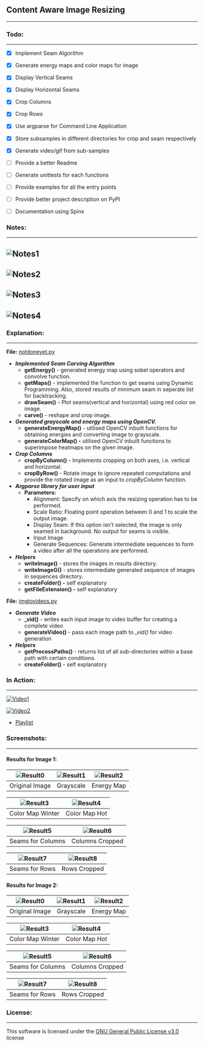 ## Content Aware Image Resizing
-------------------------------

### Todo:
---------

- [x] Implement Seam Algorithm
- [x] Generate energy maps and color maps for image
- [x] Display Vertical Seams 
- [x] Display Horizontal Seams 
- [x] Crop Columns 
- [x] Crop Rows 
- [x] Use argparse for Command Line Application 
- [x] Store subsamples in different directories for crop and seam respectively 
- [x] Generate video/gif from sub-samples  
- [ ] Provide a better Readme
- [ ] Generate unittests for each functions
- [ ] Provide examples for all the entry points
- [ ] Provide better project description on PyPI
- [ ] Documentation using Spinx


### Notes:
---------

## ![Notes1](https://cdn.rawgit.com/avidLearnerInProgress/pyCAIR/06ce7c6e/notes/notes1.png)  
## ![Notes2](https://cdn.rawgit.com/avidLearnerInProgress/pyCAIR/06ce7c6e/notes/notes2.png)  
## ![Notes3](https://cdn.rawgit.com/avidLearnerInProgress/pyCAIR/06ce7c6e/notes/notes3.png)  
## ![Notes4](https://cdn.rawgit.com/avidLearnerInProgress/pyCAIR/06ce7c6e/notes/notes4.png)  


### Explanation:
---------------

**File:** [notdoneyet.py](https://github.com/avidLearnerInProgress/pyCAIR/blob/master/notdoneyet.py)

* ***Implemented Seam Carving Algorithm*** 
   * **getEnergy()** \- generated energy map using sobel operators and convolve function.
   * **getMaps()** \- implemented the function to get seams using Dynamic Programming. Also, stored results of minimum seam in seperate list for backtracking.
   * **drawSeam()** \- Plot seams(vertical and horizontal) using red color on image.
   * **carve()** \- reshape and crop image.
* ***Generated grayscale and energy maps using OpenCV.***
   * **generateEnergyMap()** \- utilised OpenCV inbuilt functions for obtaining energies and converting image to grayscale.
   * **generateColorMap() -** utilised OpenCV inbuilt functions to superimpose heatmaps on the given image.
* ***Crop Columns***
   * **cropByColumn()** \- Implements cropping on both axes, i.e. vertical and horizontal.
   * **cropByRow()** \- Rotate image to ignore repeated computations and provide the rotated image as an input to *cropByColumn* function.
* ***Argparse library for user input***
   * **Parameters:**
      * Alignment: Specify on which axis the resizing operation has to be performed.
      * Scale Ratio: Floating point operation between 0 and 1 to scale the output image.
      * Display Seam: If this option isn't selected, the image is only seamed in background. No output for seams is visible.
      * Input Image
      * Generate Sequences: Generate intermediate sequences to form a video after all the operations are performed.
* ***Helpers***
   * **writeImage()** \- stores the images in results directory.
   * **writeImageG()** \- stores intermediate generated sequence of images in sequences directory.
   * **createFolder() -** self explanatory
   * **getFileExtension() -** self explanatory

**File:** [imgtovideos.py](https://github.com/avidLearnerInProgress/pyCAIR/blob/master/imgtovideos.py)

* ***Generate Video***
   * **\_vid()** \- writes each input image to video buffer for creating a complete video
   * **generateVideo()** \- pass each image path to *\_vid()* for video generation
* ***Helpers***
   * **getProcessPaths()** \- returns list of all sub-directories within a base path with certain conditions.
   * **createFolder()** \- self explanatory 


### In Action:
--------------

[![Video1](https://cdn.pbrd.co/images/HqSW5C0.png)](https://youtube.com/watch?v=PXYryvF7moE)  

[![Video2](https://cdn.pbrd.co/images/HqSWjpq.png)](https://www.youtube.com/watch?v=fH21N4MBN3k)  

- [Playlist](https://www.youtube.com/playlist?list=PL7k5xCepzh7o2kF_FMh4P9tZgALoAx48N)  


### Screenshots:
----------------

#### Results for Image 1:

| ![Result0](https://cdn.rawgit.com/avidLearnerInProgress/pyCAIR/0fc66d01/images/fig4.png)  | ![Result1](https://cdn.rawgit.com/avidLearnerInProgress/pyCAIR/0fc66d01/results/fig4/gray.png) | ![Result2](https://cdn.rawgit.com/avidLearnerInProgress/pyCAIR/0fc66d01/results/fig4/energy.png) |
|:---:|:---:|:---:|
| Original Image | Grayscale | Energy Map |  

| ![Result3](https://cdn.rawgit.com/avidLearnerInProgress/pyCAIR/0fc66d01/results/fig4/colormap1.png)  | ![Result4](https://cdn.rawgit.com/avidLearnerInProgress/pyCAIR/0fc66d01/results/fig4/colormap2.png) |
|:---:|:---:|
| Color Map Winter | Color Map Hot |  

| ![Result5](https://cdn.rawgit.com/avidLearnerInProgress/pyCAIR/0fc66d01/results/fig4/column_seams.png)  | ![Result6](https://cdn.rawgit.com/avidLearnerInProgress/pyCAIR/0fc66d01/results/fig4/column_cropped.png) |
|:---:|:---:|
| Seams for Columns | Columns Cropped |  

| ![Result7](https://cdn.rawgit.com/avidLearnerInProgress/pyCAIR/0fc66d01/results/fig4/row_seams.png)  | ![Result8](https://cdn.rawgit.com/avidLearnerInProgress/pyCAIR/0fc66d01/results/fig4/row_cropped.png) |
|:---:|:---:|
| Seams for Rows | Rows Cropped |  

#### Results for Image 2:  

| ![Result0](https://cdn.rawgit.com/avidLearnerInProgress/pyCAIR/0fc66d01/images/fig13.jpg)  | ![Result1](https://cdn.rawgit.com/avidLearnerInProgress/pyCAIR/0fc66d01/results/fig13/gray.jpg) | ![Result2](https://cdn.rawgit.com/avidLearnerInProgress/pyCAIR/0fc66d01/results/fig13/energy.jpg) |
|:---:|:---:|:---:|
| Original Image | Grayscale | Energy Map |  

| ![Result3](https://cdn.rawgit.com/avidLearnerInProgress/pyCAIR/0fc66d01/results/fig13/colormap1.jpg)  | ![Result4](https://cdn.rawgit.com/avidLearnerInProgress/pyCAIR/0fc66d01/results/fig13/colormap2.jpg) |
|:---:|:---:|
| Color Map Winter | Color Map Hot |  

| ![Result5](https://cdn.rawgit.com/avidLearnerInProgress/pyCAIR/0fc66d01/results/fig13/column_seams.jpg)  |![Result6](https://cdn.rawgit.com/avidLearnerInProgress/pyCAIR/0fc66d01/results/fig13/column_cropped.jpg) |
|:---:|:---:|
| Seams for Columns | Columns Cropped |  

| ![Result7](https://cdn.rawgit.com/avidLearnerInProgress/pyCAIR/0fc66d01/results/fig13/row_seams.jpg)  | ![Result8](https://cdn.rawgit.com/avidLearnerInProgress/pyCAIR/0fc66d01/results/fig13/row_cropped.jpg) |
|:---:|:---:|
| Seams for Rows | Rows Cropped |  

### License:
------------

This software is licensed under the [GNU General Public License v3.0](https://github.com/avidLearnerInProgress/pyCAIR/blob/master/LICENSE) license  
